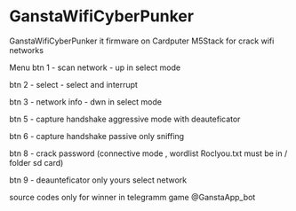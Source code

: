 # GanstaWifiCyberPunker
GanstaWifiCyberPunker it firmware on Cardputer M5Stack for crack wifi networks 

Menu
btn 1 - scan network - up in select mode

btn 2 - select - select and interrupt

btn 3 - network info - dwn in select mode

btn 5 - capture handshake aggressive mode with deauteficator

btn 6 - capture handshake passive only sniffing

btn 8 - crack password (connective mode , wordlist Roclyou.txt must be in / folder sd card)

btn 9 - deaunteficator only yours select network


source codes only for winner in telegramm game @GanstaApp_bot  
